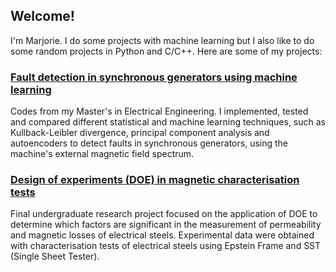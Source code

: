 ## Welcome!

I'm Marjorie. I do some projects with machine learning but I also like to do some random projects in Python and C/C++. Here are some of my projects: 

### [Fault detection in synchronous generators using machine learning](https://github.com/marjoriehoegen/MsC-codes)

Codes from my Master's in Electrical Engineering. I implemented, tested and compared different statistical and machine learning techniques, such as Kullback-Leibler divergence, principal component analysis and autoencoders to detect faults in synchronous generators, using the machine's external magnetic field spectrum.

### [Design of experiments (DOE) in magnetic characterisation tests](https://github.com/marjoriehoegen/analise-ensaios-tcc)

Final undergraduate research project focused on the application of DOE to determine which factors are significant in the measurement of permeability and magnetic losses of electrical steels. Experimental data were obtained with characterisation tests of electrical steels using Epstein Frame and SST (Single Sheet Tester).
